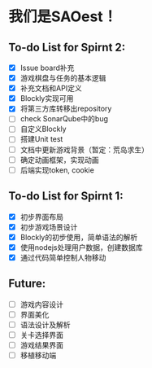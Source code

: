 # 我们是SAOest！

## To-do List for Spirnt 2:

- [x] Issue board补充
- [x] 游戏棋盘与任务的基本逻辑
- [x] 补充文档和API定义
- [x] Blockly实现可用
- [x] 将第三方库转移出repository
- [ ] check SonarQube中的bug
- [ ] 自定义Blockly
- [ ] 搭建Unit test
- [ ] 文档中更新游戏背景（暂定：荒岛求生）
- [ ] 确定动画框架，实现动画
- [ ] 后端实现token, cookie

## To-do List for Spirnt 1:

- [x] 初步界面布局
- [x] 初步游戏场景设计
- [x] Blockly的初步使用，简单语法的解析
- [x] 使用nodejs处理用户数据，创建数据库
- [x] 通过代码简单控制人物移动

## Future:
- [ ] 游戏内容设计
- [ ] 界面美化
- [ ] 语法设计及解析
- [ ] 关卡选择界面
- [ ] 游戏结果界面
- [ ] 移植移动端

